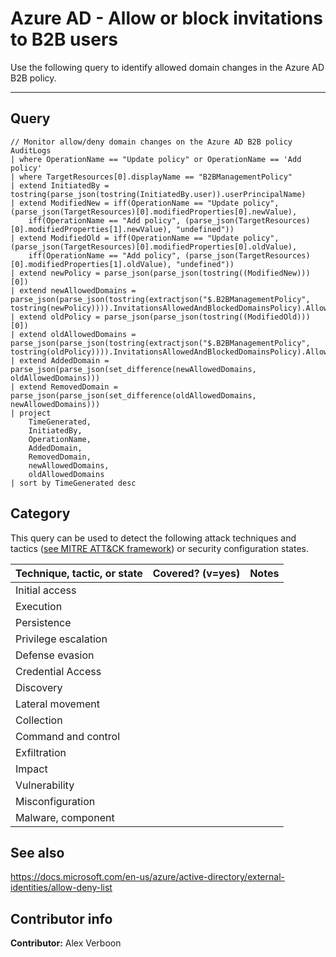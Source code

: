 # Azure AD - Allow or block invitations to B2B users

Use the following query to identify allowed domain changes in the Azure AD B2B policy. 

---

## Query

```Kusto
// Monitor allow/deny domain changes on the Azure AD B2B policy
AuditLogs
| where OperationName == "Update policy" or OperationName == 'Add policy'
| where TargetResources[0].displayName == "B2BManagementPolicy"
| extend InitiatedBy = tostring(parse_json(tostring(InitiatedBy.user)).userPrincipalName)
| extend ModifiedNew = iff(OperationName == "Update policy", (parse_json(TargetResources)[0].modifiedProperties[0].newValue),
    iff(OperationName == "Add policy", (parse_json(TargetResources)[0].modifiedProperties[1].newValue), "undefined"))
| extend ModifiedOld = iff(OperationName == "Update policy", (parse_json(TargetResources)[0].modifiedProperties[0].oldValue),
    iff(OperationName == "Add policy", (parse_json(TargetResources)[0].modifiedProperties[1].oldValue), "undefined"))
| extend newPolicy = parse_json(parse_json(tostring((ModifiedNew)))[0])
| extend newAllowedDomains = parse_json(parse_json(tostring(extractjson("$.B2BManagementPolicy", tostring(newPolicy)))).InvitationsAllowedAndBlockedDomainsPolicy).AllowedDomains
| extend oldPolicy = parse_json(parse_json(tostring((ModifiedOld)))[0])
| extend oldAllowedDomains = parse_json(parse_json(tostring(extractjson("$.B2BManagementPolicy", tostring(oldPolicy)))).InvitationsAllowedAndBlockedDomainsPolicy).AllowedDomains
| extend AddedDomain = parse_json(parse_json(set_difference(newAllowedDomains, oldAllowedDomains)))
| extend RemovedDomain = parse_json(parse_json(set_difference(oldAllowedDomains, newAllowedDomains)))
| project
    TimeGenerated,
    InitiatedBy,
    OperationName,
    AddedDomain,
    RemovedDomain,
    newAllowedDomains,
    oldAllowedDomains
| sort by TimeGenerated desc  

```



## Category

This query can be used to detect the following attack techniques and tactics ([see MITRE ATT&CK framework](https://attack.mitre.org/)) or security configuration states.

| Technique, tactic, or state | Covered? (v=yes) | Notes |
|-|-|-|
| Initial access |  |  |
| Execution |  |  |
| Persistence |  |  |
| Privilege escalation | |  |
| Defense evasion |  | |
| Credential Access |  |  |
| Discovery |  |  |
| Lateral movement |  |  |
| Collection |  |  |
| Command and control |  |  |
| Exfiltration |  |  |
| Impact |  |  |
| Vulnerability |  |  |
| Misconfiguration |  |  |
| Malware, component |  |  |

## See also
https://docs.microsoft.com/en-us/azure/active-directory/external-identities/allow-deny-list

## Contributor info

**Contributor:** Alex Verboon